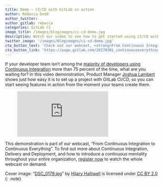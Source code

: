 ```yaml
---
title: Demo – CI/CD with GitLab in action
author: Rebecca Dodd
author_twitter:
author_gitlab: rebecca
categories: GitLab CI
image_title: /images/blogimages/ci-cd-demo.jpg
description: Watch our video to see how to get started using CI/CD with GitLab.
twitter_image: '/images/blogimages/ci-cd-demo.jpg'
cta_button_text: 'Check out our webcast, <strong>From Continuous Integration to Continuous Everything</strong>!'
cta_button_link: 'https://page.gitlab.com/20170301_continuouseverything.html'
---
```


If your developer team isn’t among the [majority of developers using Continuous Integration](https://about.gitlab.com/2017/02/22/ci-integral-to-everyday-work/) more than 75 percent of the time, what are you waiting for? In this video demonstration, Product Manager [Joshua Lambert](https://gitlab.com/joshlambert) shows just how easy it is to set up a project with GitLab CI/CD, so you can start seeing features in action from the moment your teams create them.

<!-- more -->
<figure class="video_container">
  <iframe src="https://www.youtube.com/embed/1iXFbchozdY" frameborder="0" allowfullscreen="true"> </iframe>
</figure>

This demonstration is part of our webcast, “From Continuous Integration to Continuous Everything”. To find out more about Continuous Integration, Delivery and Deployment, and how to introduce a continuous mentality throughout your entire organization, [register now](https://page.gitlab.com/20170301_continuouseverything.html) to watch the whole webcast on demand.

Cover image: “[DSC_0179.jpg](https://www.flickr.com/photos/150654414@N02/32770042176)” by [Hilary Halliwell](https://www.flickr.com/photos/150654414@N02/) is licensed under [CC BY 2.0](https://creativecommons.org/licenses/by/2.0/)
{: .note}
